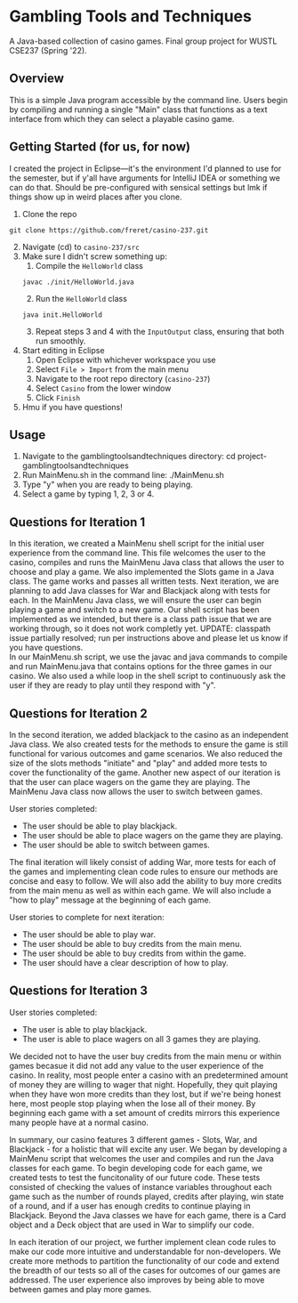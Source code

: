 # Gambling Tools and Techniques
A Java-based collection of casino games. Final group project for WUSTL CSE237 (Spring '22). 

## Overview
This is a simple Java program accessible by the command line. Users begin by compiling and running a single "Main" class that functions as a text interface from which they can select a playable casino game. 

## Getting Started (for us, for now)
I created the project in Eclipse—it's the environment I'd planned to use for the semester, but if y'all have arguments for IntelliJ IDEA or something we can do that. Should be pre-configured with sensical settings but lmk if things show up in weird places after you clone. 

1. Clone the repo
```
git clone https://github.com/freret/casino-237.git
```
2. Navigate (cd) to `casino-237/src`
3. Make sure I didn't screw something up:
    1. Compile the `HelloWorld` class
    ```
    javac ./init/HelloWorld.java
    ```
    2. Run the `HelloWorld` class
    ```
    java init.HelloWorld
    ```
    3. Repeat steps 3 and 4 with the `InputOutput` class, ensuring that both run smoothly. 
4. Start editing in Eclipse
    1. Open Eclipse with whichever workspace you use
    2. Select `File > Import` from the main menu
    3. Navigate to the root repo directory (`casino-237`)
    4. Select `Casino` from the lower window
    5. Click `Finish`
5. Hmu if you have questions!


## Usage
1. Navigate to the gamblingtoolsandtechniques directory: cd project-gamblingtoolsandtechniques
2. Run MainMenu.sh in the command line: ./MainMenu.sh
3. Type "y" when you are ready to being playing.
4. Select a game by typing 1, 2, 3 or 4. 

## Questions for Iteration 1

In this iteration, we created a MainMenu shell script for the initial user experience from the command line. This file welcomes the user to the casino, compiles and runs the MainMenu Java class that allows the user to choose and play a game. 
We also implemented the Slots game in a Java class. The game works and passes all written tests. 
Next iteration, we are planning to add Java classes for War and Blackjack along with tests for each. In the MainMenu Java class, we will ensure the user can begin playing a game and switch to a new game. 
Our shell script has been implemented as we intended, but there is a class path issue that we are working through, so it does not work completly yet. UPDATE: classpath issue partially resolved; run per instructions above and please let us know if you have questions.  
In our MainMenu.sh script, we use the javac and java commands to compile and run MainMenu.java that contains options for the three games in our casino. We also used a while loop in the shell script to continuously ask the user if they are ready to play until they respond with "y". 

## Questions for Iteration 2

In the second iteration, we added blackjack to the casino as an independent Java class. We also created tests for the methods to ensure the game is still functional for various outcomes and game scenarios.
We also reduced the size of the slots methods "initiate" and "play" and added more tests to cover the functionality of the game.
Another new aspect of our iteration is that the user can place wagers on the game they are playing. 
The MainMenu Java class now allows the user to switch between games.

User stories completed:
- The user should be able to play blackjack.
- The user should be able to place wagers on the game they are playing.
- The user should be able to switch between games.

The final iteration will likely consist of adding War, more tests for each of the games and implementing clean code rules to ensure our methods are concise and easy to follow. We will also add the ability to buy more credits from the main menu as well as within each game. We will also include a "how to play" message at the beginning of each game.

User stories to complete for next iteration:
- The user should be able to play war.
- The user should be able to buy credits from the main menu.
- The user should be able to buy credits from within the game.
- The user should have a clear description of how to play.

## Questions for Iteration 3
User stories completed: 
- The user is able to play blackjack.
- The user is able to place wagers on all 3 games they are playing. 

We decided not to have the user buy credits from the main menu or within games becasue it did not add any value to the user experience of the casino. In reality, most people enter a casino with an predetermined amount of money they are willing to wager that night. Hopefully, they quit playing when they have won more credits than they lost, but if we're being honest here, most people stop playing when the lose all of their money. By beginning each game with a set amount of credits mirrors this experience many people have at a normal casino. 

In summary, our casino features 3 different games - Slots, War, and Blackjack - for a holistic that will excite any user. We began by developing a MainMenu script that welcomes the user and compiles and run the Java classes for each game. To begin developing code for each game, we created tests to test the funcitonality of our future code. These tests consisted of checking the values of instance variables throughout each game such as the number of rounds played, credits after playing, win state of a round, and if a user has enough credits to continue playing in Blackjack. Beyond the Java classes we have for each game, there is a Card object and a Deck object that are used in War to simplify our code. 

In each iteration of our project, we further implement clean code rules to make our code more intuitive and understandable for non-developers. We create more methods to partition the functionality of our code and extend the breadth of our tests so all of the cases for outcomes of our games are addressed. The user experience also improves by being able to move between games and play more games. 
